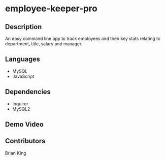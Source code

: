 # employee-keeper-pro

## Description
An easy command line app to track employees and their key stats relating to department, title, salary and manager.

## Languages
* MySQL
* JavaScript

## Dependencies
* Inquirer
* MySQL2

## Demo Video

## Contributors
Brian King

